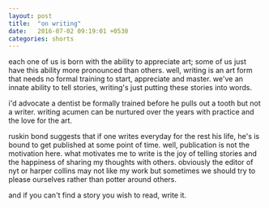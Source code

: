 ```yaml
---
layout: post
title:  "on writing"
date:   2016-07-02 09:19:01 +0530
categories: shorts
---
```

each one of us is born with the ability to appreciate art; some of us just have this ability more pronounced than others. well, writing is an art form that needs no formal training to start, appreciate and master. we've an innate ability to tell stories, writing's just putting these stories into words. 

i'd advocate a dentist be formally trained before he pulls out a tooth but not a writer. writing acumen can be nurtured over the years with practice and the love for the art.

ruskin bond suggests that if one writes everyday for the rest his life, he's is bound to get published at some point of time. well, publication is not the motivation here. what motivates me to write is the joy of telling stories and the happiness of sharing my thoughts with others. obviously the editor of nyt or harper collins may not like my work but sometimes we should try to please ourselves rather than potter around others.

and if you can't find a story you wish to read, write it.
